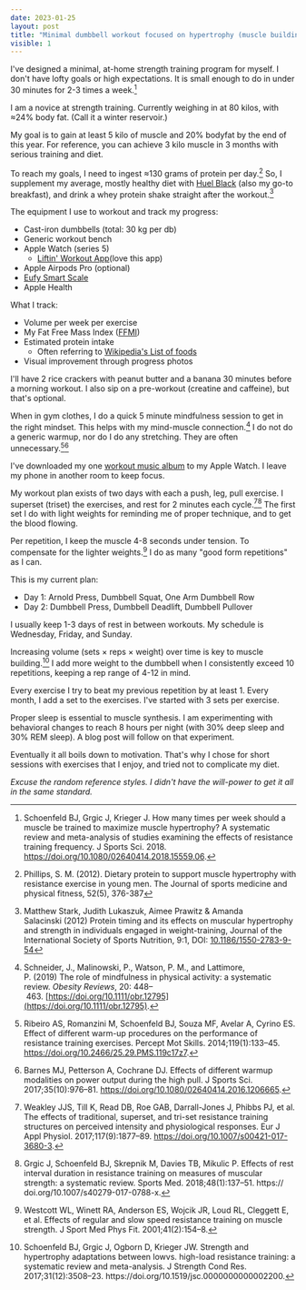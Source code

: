 ```yaml
---
date: 2023-01-25
layout: post
title: "Minimal dumbbell workout focused on hypertrophy (muscle building)"
visible: 1
---
```


I've designed a minimal, at-home strength training program for myself. I don't have lofty goals or high expectations. It is small enough to do in under 30 minutes for 2-3 times a week.[^1]

I am a novice at strength training. Currently weighing in at 80 kilos, with ≈24% body fat. (Call it a winter reservoir.)

My goal is to gain at least 5 kilo of muscle and 20% bodyfat by the end of this year. For reference, you can achieve 3 kilo muscle in 3 months with serious training and diet.

To reach my goals, I need to ingest ≈130 grams of protein per day.[^2] So, I supplement my average, mostly healthy diet with [Huel Black](https://huel.mention-me.com/m/ol/fp2ov-8ff194023f) (also my go-to breakfast), and drink a whey protein shake straight after the workout.[^3]

The equipment I use to workout and track my progress:

- Cast-iron dumbbells (total: 30 kg per db)
- Generic workout bench
- Apple Watch (series 5)
	- [Liftin' Workout App](https://liftinapp.co/)(love this app)
- Apple Airpods Pro (optional)
- [Eufy Smart Scale](https://www.eufylife.com/products/variant/smart-scale/T9140011)
- Apple Health

What I track:

- Volume per week per exercise
- My Fat Free Mass Index ([FFMI](https://www.omnicalculator.com/health/ffmi))
- Estimated protein intake
	- Often referring to [Wikipedia's List of foods](https://en.wikipedia.org/wiki/List_of_foods_by_protein_content)
- Visual improvement through progress photos

I'll have 2 rice crackers with peanut butter and a banana 30 minutes before a morning workout. I also sip on a pre-workout (creatine and caffeine), but that's optional.

When in gym clothes, I do a quick 5 minute mindfulness session to get in the right mindset. This helps with my mind-muscle connection.[^4] I do not do a generic warmup, nor do I do any stretching. They are often unnecessary.[^5][^6]

I've downloaded my one [workout music album](https://open.spotify.com/album/3j0GCUTDz53x9Mzl8L1Fwz?si=sSopfH2KTyaIxtbFtB6WCA) to my Apple Watch. I leave my phone in another room to keep focus.

My workout plan exists of two days with each a push, leg, pull exercise. I superset (triset) the exercises, and rest for 2 minutes each cycle.[^7][^8] The first set I do with light weights for reminding me of proper technique, and to get the blood flowing.

Per repetition, I keep the muscle 4-8 seconds under tension. To compensate for the lighter weights.[^9] I do as many "good form repetitions" as I can.

This is my current plan:

- Day 1: Arnold Press, Dumbbell Squat, One Arm Dumbbell Row
- Day 2: Dumbbell Press, Dumbbell Deadlift, Dumbbell Pullover

I usually keep 1-3 days of rest in between workouts. My schedule is Wednesday, Friday, and Sunday.

Increasing volume (sets × reps × weight) over time is key to muscle building.[^10] I add more weight to the dumbbell when I consistently exceed 10 repetitions, keeping a rep range of 4-12 in mind.

Every exercise I try to beat my previous repetition by at least 1. Every month, I add a set to the exercises. I've started with 3 sets per exercise.

Proper sleep is essential to muscle synthesis. I am experimenting with behavioral changes to reach 8 hours per night (with 30% deep sleep and 30% REM sleep). A blog post will follow on that experiment.

Eventually it all boils down to motivation. That's why I chose for short sessions with exercises that I enjoy, and tried not to complicate my diet.

*Excuse the random reference styles. I didn't have the will-power to get it all in the same standard.*

[^1]: Schoenfeld BJ, Grgic J, Krieger J. How many times per week should a muscle be trained to maximize muscle hypertrophy? A systematic review and meta-analysis of studies examining the effects of resistance training frequency. J Sports Sci. 2018. https://doi.org/10.1080/02640414.2018.15559.06.

[^2]:Phillips, S. M. (2012). Dietary protein to support muscle hypertrophy with resistance exercise in young men. The Journal of sports medicine and physical fitness, 52(5), 376-387

[^3]: Matthew Stark, Judith Lukaszuk, Aimee Prawitz & Amanda Salacinski (2012) Protein timing and its effects on muscular hypertrophy and strength in individuals engaged in weight-training, Journal of the International Society of Sports Nutrition, 9:1, DOI: [10.1186/1550-2783-9-54](https://doi.org/10.1186/1550-2783-9-54)

[^4]:Schneider, J., Malinowski, P., Watson, P. M., and Lattimore, P. (2019) The role of mindfulness in physical activity: a systematic review. _Obesity Reviews_, 20: 448– 463. [https://doi.org/10.1111/obr.12795](https://doi.org/10.1111/obr.12795).

[^5]:Ribeiro AS, Romanzini M, Schoenfeld BJ, Souza MF, Avelar A, Cyrino ES. Effect of different warm-up procedures on the performance of resistance training exercises. Percept Mot Skills. 2014;119(1):133–45. https://doi.org/10.2466/25.29.PMS.119c17z7.

[^6]:Barnes MJ, Petterson A, Cochrane DJ. Effects of different warmup modalities on power output during the high pull. J Sports Sci. 2017;35(10):976–81. https://doi.org/10.1080/02640414.2016.1206665.

[^7]:Weakley JJS, Till K, Read DB, Roe GAB, Darrall-Jones J, Phibbs PJ, et al. The effects of traditional, superset, and tri-set resistance training structures on perceived intensity and physiological responses. Eur J Appl Physiol. 2017;117(9):1877–89. https://doi.org/10.1007/s00421-017-3680-3.

[^8]: Grgic J, Schoenfeld BJ, Skrepnik M, Davies TB, Mikulic P. Effects of rest interval duration in resistance training on measures of muscular strength: a systematic review. Sports Med. 2018;48(1):137–51. https://​doi.​org/​10.​1007/​s40279-​017-​0788-x.

[^9]: Westcott WL, Winett RA, Anderson ES, Wojcik JR, Loud RL, Cleggett E, et al. Effects of regular and slow speed resistance training on muscle strength. J Sport Med Phys Fit. 2001;41(2):154–8.

[^10]: Schoenfeld BJ, Grgic J, Ogborn D, Krieger JW. Strength and hypertrophy adaptations between lowvs. high-load resistance training: a systematic review and meta-analysis. J Strength Cond Res. 2017;31(12):3508–23. https://​doi.​org/​10.​1519/​jsc.​00000​00000​002200.
